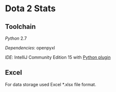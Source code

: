 # Dota 2 Stats

## Toolchain

*Python* 2.7

*Dependencies*: openpyxl

*IDE*: IntelliJ Community Edition 15 with [Python plugin](https://confluence.jetbrains.com/display/PYH/PyCharm+IDE+and+Python+Plugin+for+IntelliJ+IDEA)

## Excel

For data storage used Excel *.xlsx file format.